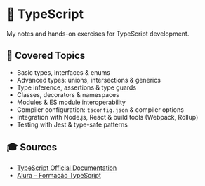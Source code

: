 # 🧩 TypeScript

My notes and hands-on exercises for TypeScript development.

## 📘 Covered Topics

- Basic types, interfaces & enums
- Advanced types: unions, intersections & generics
- Type inference, assertions & type guards
- Classes, decorators & namespaces
- Modules & ES module interoperability
- Compiler configuration: `tsconfig.json` & compiler options
- Integration with Node.js, React & build tools (Webpack, Rollup)
- Testing with Jest & type-safe patterns

## 🎓 Sources

- [TypeScript Official Documentation](https://www.typescriptlang.org/docs)
- [Alura – Formação TypeScript](https://www.alura.com.br)
